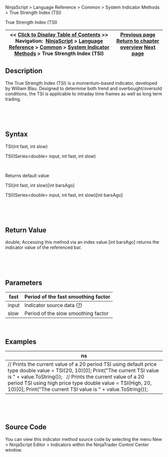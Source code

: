 ﻿


NinjaScript \> Language Reference \> Common \> System Indicator Methods \> True Strength Index (TSI)






















True Strength Index (TSI)







| \<\< [Click to Display Table of Contents](true_strength_index_tsi.md) \>\> **Navigation:**     [NinjaScript](ninjascript-1.md) \> [Language Reference](language_reference_wip-1.md) \> [Common](common-1.md) \> [System Indicator Methods](indicators-1.md) \> True Strength Index (TSI) | [Previous page](trend-lines-1.md) [Return to chapter overview](indicators-1.md) [Next page](ultimate_oscillator-1.md) |
| --- | --- |











## Description


The True Strength Index (TSI) is a momentum\-based indicator, developed by William Blau. Designed to determine both trend and overbought/oversold conditions, the TSI is applicable to intraday time frames as well as long term trading.


 


 


## Syntax


TSI(int fast, int slow)  

TSI(ISeries\<double\> input, int fast, int slow)


 


Returns default value  

TSI(int fast, int slow)\[int barsAgo]  

TSI(ISeries\<double\> input, int fast, int slow)\[int barsAgo]


 


 


## Return Value


double; Accessing this method via an index value \[int barsAgo] returns the indicator value of the referenced bar.


 


 


## Parameters




| fast | Period of the fast smoothing factor |
| --- | --- |
| input | Indicator source data ([?](valid_input_data_for_indicator-1.md)) |
| slow | Period of the slow smoothing factor |



 


## 


## Examples




| ns |
| --- |
| // Prints the current value of a 20 period TSI using default price type double value \= TSI(20, 10)\[0]; Print("The current TSI value is " \+ value.ToString());   // Prints the current value of a 20 period TSI using high price type double value \= TSI(High, 20, 10)\[0]; Print("The current TSI value is " \+ value.ToString()); |



 


 


## Source Code


You can view this indicator method source code by selecting the menu New \> NinjaScript Editor \> Indicators within the NinjaTrader Control Center window.








